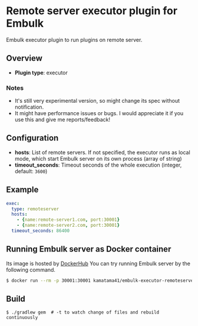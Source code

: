 # Remote server executor plugin for Embulk

Embulk executor plugin to run plugins on remote server.

## Overview

* **Plugin type**: executor

### Notes
- It's still very experimental version, so might change its spec without notification. 
- It might have performance issues or bugs. I would appreciate it if you use this and give me reports/feedback!

## Configuration

- **hosts**: List of remote servers. If not specified, the executor runs as local mode, which start Embulk server on its own process (array of string)
- **timeout_seconds**: Timeout seconds of the whole execution (integer, default: `3600`)

## Example

```yaml
exec:
  type: remoteserver
  hosts:
    - {name:remote-server1.com, port:30001}
    - {name:remote-server2.com, port:30001}
  timeout_seconds: 86400
```

## Running Embulk server as Docker container
Its image is hosted by [DockerHub](https://cloud.docker.com/repository/docker/kamatama41/embulk-executor-remoteserver)
You can try running Embulk server by the following command. 

```sh
$ docker run --rm -p 30001:30001 kamatama41/embulk-executor-remoteserver
```

## Build

```
$ ./gradlew gem  # -t to watch change of files and rebuild continuously
```
